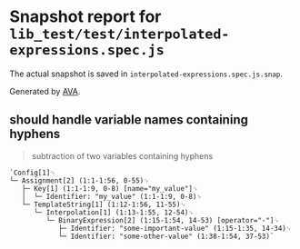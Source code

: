 # Snapshot report for `lib_test/test/interpolated-expressions.spec.js`

The actual snapshot is saved in `interpolated-expressions.spec.js.snap`.

Generated by [AVA](https://ava.li).

## should handle variable names containing hyphens

> subtraction of two variables containing hyphens

    `Config[1]␊
    └─ Assignment[2] (1:1-1:56, 0-55)␊
       ├─ Key[1] (1:1-1:9, 0-8) [name="my_value"]␊
       │  └─ Identifier: "my_value" (1:1-1:9, 0-8)␊
       └─ TemplateString[1] (1:12-1:56, 11-55)␊
          └─ Interpolation[1] (1:13-1:55, 12-54)␊
             └─ BinaryExpression[2] (1:15-1:54, 14-53) [operator="-"]␊
                ├─ Identifier: "some-important-value" (1:15-1:35, 14-34)␊
                └─ Identifier: "some-other-value" (1:38-1:54, 37-53)`
